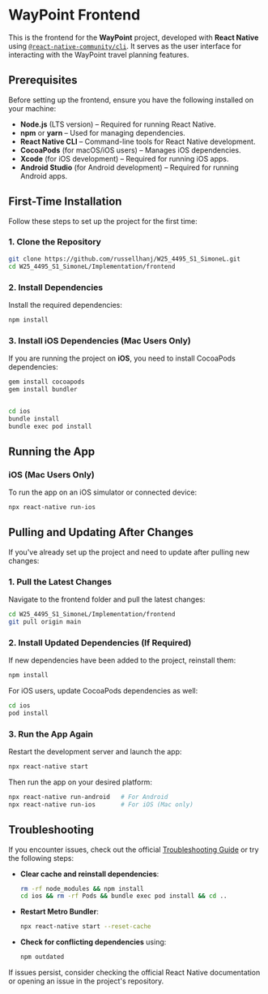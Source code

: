 # WayPoint Frontend

This is the frontend for the **WayPoint** project, developed with **React Native** using [`@react-native-community/cli`](https://github.com/react-native-community/cli). It serves as the user interface for interacting with the WayPoint travel planning features.

## Prerequisites

Before setting up the frontend, ensure you have the following installed on your machine:

- **Node.js** (LTS version) – Required for running React Native.
- **npm** or **yarn** – Used for managing dependencies.
- **React Native CLI** – Command-line tools for React Native development.
- **CocoaPods** (for macOS/iOS users) – Manages iOS dependencies.
- **Xcode** (for iOS development) – Required for running iOS apps.
- **Android Studio** (for Android development) – Required for running Android apps.

## First-Time Installation

Follow these steps to set up the project for the first time:

### 1. Clone the Repository

```sh
git clone https://github.com/russellhanj/W25_4495_S1_SimoneL.git
cd W25_4495_S1_SimoneL/Implementation/frontend
```

### 2. Install Dependencies

Install the required dependencies:

```sh
npm install
```

### 3. Install iOS Dependencies (Mac Users Only)

If you are running the project on **iOS**, you need to install CocoaPods dependencies:

```sh
gem install cocoapods
gem install bundler


cd ios 
bundle install  
bundle exec pod install
```

## Running the App
### iOS (Mac Users Only)

To run the app on an iOS simulator or connected device:

```sh
npx react-native run-ios
```

## Pulling and Updating After Changes

If you've already set up the project and need to update after pulling new changes:

### 1. Pull the Latest Changes

Navigate to the frontend folder and pull the latest changes:

```sh
cd W25_4495_S1_SimoneL/Implementation/frontend
git pull origin main
```

### 2. Install Updated Dependencies (If Required)

If new dependencies have been added to the project, reinstall them:

```sh
npm install
```

For iOS users, update CocoaPods dependencies as well:

```sh
cd ios
pod install
```

### 3. Run the App Again

Restart the development server and launch the app:

```sh
npx react-native start
```

Then run the app on your desired platform:

```sh
npx react-native run-android   # For Android
npx react-native run-ios       # For iOS (Mac only)
```

## Troubleshooting

If you encounter issues, check out the official [Troubleshooting Guide](https://reactnative.dev/docs/troubleshooting) or try the following steps:

- **Clear cache and reinstall dependencies**:

  ```sh
  rm -rf node_modules && npm install
  cd ios && rm -rf Pods && bundle exec pod install && cd ..
  ````

- **Restart Metro Bundler**:

  ```sh
  npx react-native start --reset-cache
  ```

- **Check for conflicting dependencies** using:

  ```sh
  npm outdated
  ```

If issues persist, consider checking the official React Native documentation or opening an issue in the project's repository.
